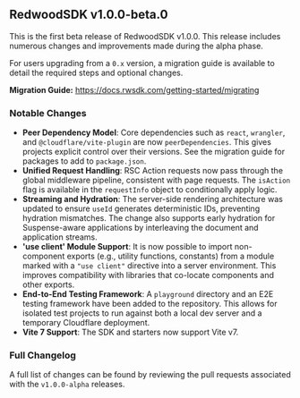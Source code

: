## RedwoodSDK v1.0.0-beta.0

This is the first beta release of RedwoodSDK v1.0.0. This release includes numerous changes and improvements made during the alpha phase.

For users upgrading from a `0.x` version, a migration guide is available to detail the required steps and optional changes.

**Migration Guide:** https://docs.rwsdk.com/getting-started/migrating

### Notable Changes

*   **Peer Dependency Model**: Core dependencies such as `react`, `wrangler`, and `@cloudflare/vite-plugin` are now `peerDependencies`. This gives projects explicit control over their versions. See the migration guide for packages to add to `package.json`.
*   **Unified Request Handling**: RSC Action requests now pass through the global middleware pipeline, consistent with page requests. The `isAction` flag is available in the `requestInfo` object to conditionally apply logic.
*   **Streaming and Hydration**: The server-side rendering architecture was updated to ensure `useId` generates deterministic IDs, preventing hydration mismatches. The change also supports early hydration for Suspense-aware applications by interleaving the document and application streams.
*   **'use client' Module Support**: It is now possible to import non-component exports (e.g., utility functions, constants) from a module marked with a `"use client"` directive into a server environment. This improves compatibility with libraries that co-locate components and other exports.
*   **End-to-End Testing Framework**: A `playground` directory and an E2E testing framework have been added to the repository. This allows for isolated test projects to run against both a local dev server and a temporary Cloudflare deployment.
*   **Vite 7 Support**: The SDK and starters now support Vite v7.

### Full Changelog

A full list of changes can be found by reviewing the pull requests associated with the `v1.0.0-alpha` releases.
